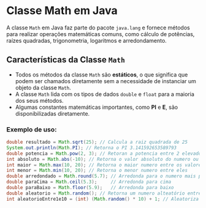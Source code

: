 # Classe Math em Java

A classe `Math` em Java faz parte do pacote `java.lang` e fornece métodos para realizar operações matemáticas comuns, como cálculo de potências, raízes quadradas, trigonometria, logaritmos e arredondamento.

## Características da Classe `Math`

- Todos os métodos da classe `Math` são **estáticos**, o que significa que podem ser chamados diretamente sem a necessidade de instanciar um objeto da classe `Math`.
- A classe `Math` lida com os tipos de dados `double` e `float` para a maioria dos seus métodos.
- Algumas constantes matemáticas importantes, como **PI** e **E**, são disponibilizadas diretamente.

### Exemplo de uso:

```java
double resultado = Math.sqrt(25); // Calcula a raiz quadrada de 25
System.out.println(Math.PI); // Retorna o PI 3.141592653589793
double potencia = Math.pow(2, 3); // Retoran a potencia entre 2 elevado a 3
int absoluto = Math.abs(-10); // Retorna o valor absoluto do numero ou variavel
int maior = Math.max(10, 20); // Retorna o maior numero entre os valores
int menor = Math.min(10, 20); // Retorna o menor numero entre eles
double arredondado = Math.round(5.7); // Arredonda para o numero mais próximo
double paraCima = Math.ceil(5.3);     // Arredonda para cima
double paraBaixo = Math.floor(5.9);   // Arredonda para baixo
double aleatorio = Math.random(); // Retorna um numero alteatório entre 0.0 e 1.0
int aleatorioEntre1e10 = (int) (Math.random() * 10) + 1; // Aleatoriza um valor entre 1 e 10





